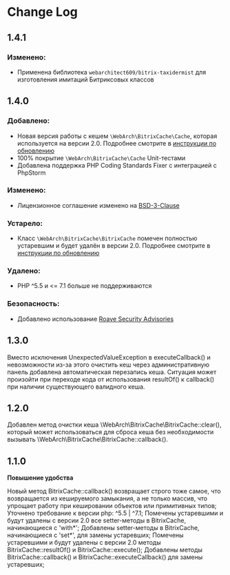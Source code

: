 # Change Log

## 1.4.1

### Изменено:
- Применена библиотека `webarchitect609/bitrix-taxidermist` для изготовления имитаций Битриксовых классов

## 1.4.0

### Добавлено:
- Новая версия работы с кешем `\WebArch\BitrixCache\Cache`, которая используется на версии 2.0. Подробнее 
    смотрите в [инструкции по обновлению](UPGRADING.md)
- 100% покрытие `\WebArch\BitrixCache\Cache` Unit-тестами
- Добавлена поддержка PHP Coding Standards Fixer с интеграцией с PhpStorm

### Изменено:
- Лицензионное соглашение изменено на [BSD-3-Clause](LICENSE.md)

### Устарело:
- Класс `\WebArch\BitrixCache\BitrixCache` помечен полностью устаревшим и будет удалён в версии 2.0. Подробнее
    смотрите в [инструкции по обновлению](UPGRADING.md)

### Удалено:
- PHP ^5.5 и <= 7.1 больше не поддерживаются

### Безопасность:
- Добавлено использование [Roave Security Advisories](https://packagist.org/packages/roave/security-advisories)


## 1.3.0

Вместо исключения UnexpectedValueException в executeCallback() и невозможности из-за этого очистить кеш через
административную панель добавлена автоматическая перезапись кеша. Ситуация может произойти при переходе кода от
использования resultOf() к callback() при наличии существующего валидного кеша.


## 1.2.0

Добавлен метод очистки кеша \WebArch\BitrixCache\BitrixCache::clear(), который может использоваться для сброса кеша без
необходимости вызывать \WebArch\BitrixCache\BitrixCache::callback().

## 1.1.0

**Повышение удобства**

Новый метод BitrixCache::callback() возвращает строго тоже самое, что возвращается из кешируемого замыкания, 
а не только массив, что упрощает работу при кешировании объектов или примитивных типов;
Уточнено требование к версии php: ^5.5 | ^7.1;
Помечены устаревшими и будут удалены с версии 2.0 все setter-методы в BitrixCache, начинающиеся с 'with*';
Добавлены setter-методы в BitrixCache, начинающиеся с 'set*', для замены устаревших;
Помечены устаревшими и будут удалены с версии 2.0 методы BitrixCache::resultOf() и BitrixCache::execute();
Добавлены методы BitrixCache::callback() и BitrixCache::executeCallback() для замены устаревших;
